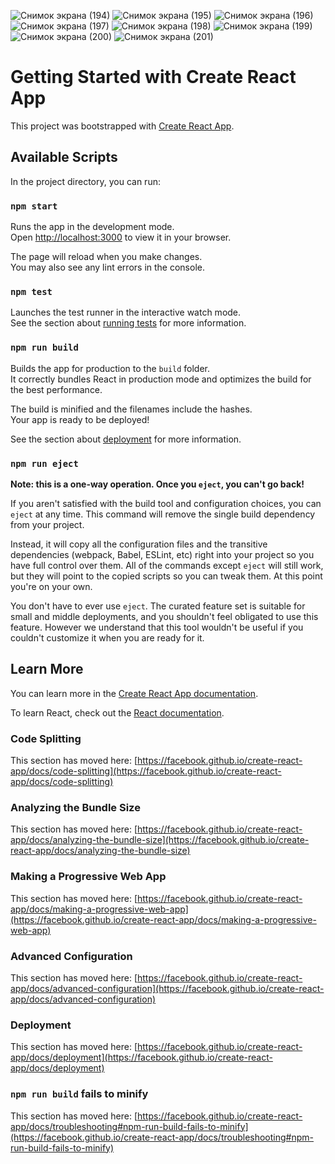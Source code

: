 ![Снимок экрана (194)](https://user-images.githubusercontent.com/79243168/151352208-6f73f419-b88d-4a5b-a9ac-b65b86ac5f8c.png)
![Снимок экрана (195)](https://user-images.githubusercontent.com/79243168/151352213-66ca1b49-6dd4-4398-a04c-f06242e86576.png)
![Снимок экрана (196)](https://user-images.githubusercontent.com/79243168/151352219-cc42ad7c-cf67-4eeb-a372-1f73584ca93c.png)
![Снимок экрана (197)](https://user-images.githubusercontent.com/79243168/151352222-000f4230-dee7-40fc-9c7e-b8a710a72e34.png)
![Снимок экрана (198)](https://user-images.githubusercontent.com/79243168/151352225-bf4dc4c2-4546-4cb8-80ba-f7ac300ea7f1.png)
![Снимок экрана (199)](https://user-images.githubusercontent.com/79243168/151352229-8bf9f0a7-c120-4104-8fbe-12d95a5fee86.png)
![Снимок экрана (200)](https://user-images.githubusercontent.com/79243168/151352231-8e029309-737a-468c-8c57-2fd378a6df91.png)
![Снимок экрана (201)](https://user-images.githubusercontent.com/79243168/151357207-4ebc36f6-f0ce-4830-81d3-6d4c79ec4f91.png)



# Getting Started with Create React App

This project was bootstrapped with [Create React App](https://github.com/facebook/create-react-app).

## Available Scripts

In the project directory, you can run:

### `npm start`

Runs the app in the development mode.\
Open [http://localhost:3000](http://localhost:3000) to view it in your browser.

The page will reload when you make changes.\
You may also see any lint errors in the console.

### `npm test`

Launches the test runner in the interactive watch mode.\
See the section about [running tests](https://facebook.github.io/create-react-app/docs/running-tests) for more information.

### `npm run build`

Builds the app for production to the `build` folder.\
It correctly bundles React in production mode and optimizes the build for the best performance.

The build is minified and the filenames include the hashes.\
Your app is ready to be deployed!

See the section about [deployment](https://facebook.github.io/create-react-app/docs/deployment) for more information.

### `npm run eject`

**Note: this is a one-way operation. Once you `eject`, you can't go back!**

If you aren't satisfied with the build tool and configuration choices, you can `eject` at any time. This command will remove the single build dependency from your project.

Instead, it will copy all the configuration files and the transitive dependencies (webpack, Babel, ESLint, etc) right into your project so you have full control over them. All of the commands except `eject` will still work, but they will point to the copied scripts so you can tweak them. At this point you're on your own.

You don't have to ever use `eject`. The curated feature set is suitable for small and middle deployments, and you shouldn't feel obligated to use this feature. However we understand that this tool wouldn't be useful if you couldn't customize it when you are ready for it.

## Learn More

You can learn more in the [Create React App documentation](https://facebook.github.io/create-react-app/docs/getting-started).

To learn React, check out the [React documentation](https://reactjs.org/).

### Code Splitting

This section has moved here: [https://facebook.github.io/create-react-app/docs/code-splitting](https://facebook.github.io/create-react-app/docs/code-splitting)

### Analyzing the Bundle Size

This section has moved here: [https://facebook.github.io/create-react-app/docs/analyzing-the-bundle-size](https://facebook.github.io/create-react-app/docs/analyzing-the-bundle-size)

### Making a Progressive Web App

This section has moved here: [https://facebook.github.io/create-react-app/docs/making-a-progressive-web-app](https://facebook.github.io/create-react-app/docs/making-a-progressive-web-app)

### Advanced Configuration

This section has moved here: [https://facebook.github.io/create-react-app/docs/advanced-configuration](https://facebook.github.io/create-react-app/docs/advanced-configuration)

### Deployment

This section has moved here: [https://facebook.github.io/create-react-app/docs/deployment](https://facebook.github.io/create-react-app/docs/deployment)

### `npm run build` fails to minify

This section has moved here: [https://facebook.github.io/create-react-app/docs/troubleshooting#npm-run-build-fails-to-minify](https://facebook.github.io/create-react-app/docs/troubleshooting#npm-run-build-fails-to-minify)
